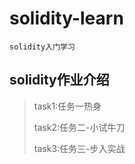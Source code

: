 # solidity-learn #
```
solidity入门学习
```

## solidity作业介绍 ##

>task1:任务一热身
>
>task2:任务二-小试牛刀
>
>task3:任务三-步入实战

